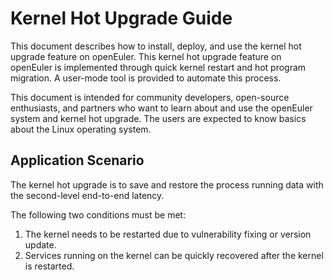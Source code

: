 # Kernel Hot Upgrade GuideThis document describes how to install, deploy, and use the kernel hot upgrade feature on openEuler. This kernel hot upgrade feature on openEuler is implemented through quick kernel restart and hot program migration. A user-mode tool is provided to automate this process.This document is intended for community developers, open-source enthusiasts, and partners who want to learn about and use the openEuler system and kernel hot upgrade. The users are expected to know basics about the Linux operating system.## Application ScenarioThe kernel hot upgrade is to save and restore the process running data with the second-level end-to-end latency.The following two conditions must be met:1. The kernel needs to be restarted due to vulnerability fixing or version update.2. Services running on the kernel can be quickly recovered after the kernel is restarted.